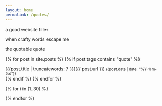 ```yaml
---
layout: home
permalink: /quotes/
---
```

<div class="boxes">

<div class="box box2">

a good website filler

when crafty words escape me

the quotable quote

</div>



{% for post in site.posts %}
{% if post.tags contains "quote" %}
<div class="box altbox">
[{{post.title | truncatewords: 7 }}]({{ post.url }})
<small>{{post.date | date: "%Y-%m-%d"}}</small>
</div>
{% endif %}
{% endfor %}



{% for i in (1..30) %}

<div class="box"></div>

{% endfor %}


</div>
